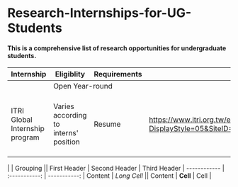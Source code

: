 # Research-Internships-for-UG-Students

#### This is a comprehensive list of research opportunities for undergraduate students.

| Internship | Eligiblity | Requirements |	Link	| Country	| Duration |
| --- | --- | --- | --- |  --- |  --- |  
|<td colspan=2> Open Year-round  <td colspan=3>|
| ITRI Global Internship program |	Varies according to interns' position |	Resume	| https://www.itri.org.tw/english/ListStyle.aspx?DisplayStyle=05&SiteID=1&MmmID=617731531432246346 | 	Taiwan |	10 weeks (can extend to 04-06 months)|

|             |          Grouping           ||
First Header  | Second Header | Third Header |
 ------------ | :-----------: | -----------: |
Content       |          *Long Cell*        ||
Content       |   **Cell**    |         Cell |
